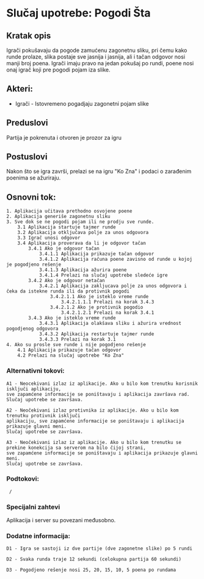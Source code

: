# Slučaj upotrebe: Pogodi Šta
## Kratak opis
Igrači pokušavaju da pogode zamućenu zagonetnu sliku, pri čemu kako runde prolaze, slika postaje sve jasnija i jasnija, ali i tačan odgovor nosi manji broj poena. Igrači imaju pravo na jedan pokušaj po rundi, poene nosi onaj igrač koji pre pogodi pojam iza slike.

## Akteri:
- Igrači - Istovremeno pogadjaju zagonetni pojam slike

## Preduslovi
Partija je pokrenuta i otvoren je prozor za igru

## Postuslovi
Nakon što se igra završi, prelazi se na igru "Ko Zna" 
i podaci o zarađenim poenima se ažuriraju.

## Osnovni tok:
```
1. Aplikacija učitava prethodno osvojene poene
2. Aplikacija generiše zagonetnu sliku
3. Sve dok se ne pogodi pojam ili ne prodju sve runde.
    3.1 Aplikacija startuje tajmer runde
	3.2 Aplikacija otključava polje za unos odgovora
    3.3 Igrač unosi odgovor
    3.4 Aplikacija proverava da li je odgovor tačan
        3.4.1 Ako je odgovor tačan
            3.4.1.1 Aplikacija prikazuje tačan odgovor
            3.4.1.2 Aplikacija računa poene zavisno od runde u kojoj je pogodjeno rešenje
            3.4.1.3 Aplikacija ažurira poene
            3.4.1.4 Prelazi na slučaj upotrebe sledeće igre
        3.4.2 Ako je odgovor netačan
            3.4.2.1 Aplikacija zakljucava polje za unos odgovora i čeka da istekne runda ili da protivnik pogodi
                3.4.2.1.1 Ako je isteklo vreme runde
                    3.4.2.1.1.1 Prelazi na korak 3.4.3
                3.4.2.1.2 Ako je protivnik pogodio
                    3.4.2.1.2.1 Prelazi na korak 3.4.1 
        3.4.3 Ako je isteklo vreme runde
            3.4.3.1 Aplikacija olakšava sliku i ažurira vrednost pogodjenog odgovora
            3.4.3.2 Aplikacija restartuje tajmer runde
            3.4.3.3 Prelazi na korak 3.1
4. Ako su prosle sve runde i nije pogodjeno rešenje
    4.1 Aplikacija prikazuje tačan odgovor
    4.2 Prelazi na slučaj upotrebe "Ko Zna"

```

### Alternativni tokovi:
```
A1 - Neocekivani izlaz iz aplikacije. Ako u bilo kom trenutku korisnik isključi aplikaciju,
sve zapamćene informacije se poništavaju i aplikacija završava rad.
Slučaj upotrebe se završava.

A2 - Neočekivani izlaz protivnika iz aplikacije. Ako u bilo kom trenutku protivnik isključi
aplikaciju, sve zapamćene informacije se poništavaju i aplikacija prikazuje glavni meni.
Slučaj upotrebe se završava.

A3 - Neočekivani izlaz iz aplikacije. Ako u bilo kom trenutku se prekine konekcija sa serverom na bilo čijoj strani,
sve zapamćene informacije se poništavaju i aplikacija prikazuje glavni meni.
Slučaj upotrebe se završava.
```
### Podtokovi:
```
 /
 ```

### Specijalni zahtevi
Aplikacija i server su povezani međusobno.

### Dodatne informacija: 
```
D1 - Igra se sastoji iz dve partije (dve zagonetne slike) po 5 rundi

D2 - Svaka runda traje 12 sekundi (celokupna partija 60 sekundi) 

D3 - Pogodjeno rešenje nosi 25, 20, 15, 10, 5 poena po rundama 
```